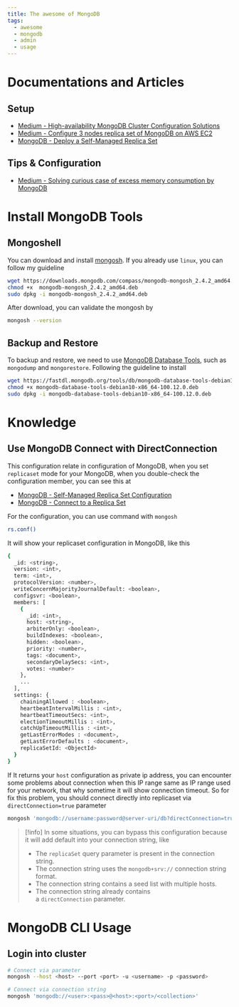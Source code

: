 ```yaml
---
title: The awesome of MongoDB
tags:
  - awesome
  - mongodb
  - admin
  - usage
---
```


# Documentations and Articles

## Setup

- [Medium - High-availability MongoDB Cluster Configuration Solutions](https://alibaba-cloud.medium.com/high-availability-mongodb-cluster-configuration-solutions-465cc82cd0bc)
- [Medium - Configure 3 nodes replica set of MongoDB on AWS EC2](https://medium.com/@pnle/configure-3-nodes-replica-set-of-mongodb-on-aws-ec2-be778281ee9a)
- [MongoDB - Deploy a Self-Managed Replica Set](https://www.mongodb.com/docs/manual/tutorial/deploy-replica-set/)
## Tips & Configuration

- [Medium - Solving curious case of excess memory consumption by MongoDB](https://tech.oyorooms.com/mongodb-out-of-memory-kill-process-mongodb-using-too-much-memory-solved-44e9ae577bed)

# Install MongoDB Tools

## Mongoshell

You can download and install [mongosh](https://www.mongodb.com/try/download/shell). If you already use `linux`, you can follow my guideline

```bash
wget https://downloads.mongodb.com/compass/mongodb-mongosh_2.4.2_amd64.deb
chmod +x  mongodb-mongosh_2.4.2_amd64.deb
sudo dpkg -i mongodb-mongosh_2.4.2_amd64.deb
```

After download, you can validate the mongosh by

```bash
mongosh --version
```

## Backup and Restore

To backup and restore, we need to use [MongoDB Database Tools](https://www.mongodb.com/docs/database-tools/), such as `mongodump` and `mongorestore`. Following the guideline to install

```bash
wget https://fastdl.mongodb.org/tools/db/mongodb-database-tools-debian10-x86_64-100.12.0.deb
chmod +x mongodb-database-tools-debian10-x86_64-100.12.0.deb
sudo dpkg -i mongodb-database-tools-debian10-x86_64-100.12.0.deb
```

# Knowledge

## Use MongoDB Connect with DirectConnection

This configuration relate in configuration of MongoDB, when you set `replicaset` mode for your MongoDB, when you double-check the configuration member, you can see this at

- [MongoDB - Self-Managed Replica Set Configuration](https://www.mongodb.com/docs/manual/reference/replica-configuration/#std-label-replica-set-configuration-document)
- [MongoDB - Connect to a Replica Set](https://www.mongodb.com/docs/mongodb-shell/connect/#connect-to-a-replica-set)

For the configuration, you can use command with `mongosh`

```bash
rs.conf()
```

It will show your replicaset configuration in MongoDB, like this

```bash
{
  _id: <string>,
  version: <int>,
  term: <int>,
  protocolVersion: <number>,
  writeConcernMajorityJournalDefault: <boolean>,
  configsvr: <boolean>,
  members: [
    {
      _id: <int>,
      host: <string>,
      arbiterOnly: <boolean>,
      buildIndexes: <boolean>,
      hidden: <boolean>,
      priority: <number>,
      tags: <document>,
      secondaryDelaySecs: <int>,
      votes: <number>
    },
    ...
  ],
  settings: {
    chainingAllowed : <boolean>,
    heartbeatIntervalMillis : <int>,
    heartbeatTimeoutSecs: <int>,
    electionTimeoutMillis : <int>,
    catchUpTimeoutMillis : <int>,
    getLastErrorModes : <document>,
    getLastErrorDefaults : <document>,
    replicaSetId: <ObjectId>
  }
}
```

If It returns your `host` configuration as private ip address, you can encounter some problems about connection when this IP range same as IP range used for your network, that why sometime it will show connection timeout. So for fix this problem, you should connect directly into replicaset via `directConnection=true` parameter

```bash
mongosh 'mongodb://username:password@server-uri/db?directConnection=true'
```

>[!info]
>In some situations, you can bypass this configuration because it will add default into your connection string, like
>- The `replicaSet` query parameter is present in the connection string.
>- The connection string uses the `mongodb+srv://` connection string format.
>- The connection string contains a seed list with multiple hosts.
>- The connection string already contains a `directConnection` parameter.
# MongoDB CLI Usage

## Login into cluster

```bash
# Connect via parameter
mongosh --host <host> --port <port> -u <username> -p <password>

# Connect via connection string
mongosh 'mongodb://<user>:<pass>@<host>:<port>/<collection>'
```
